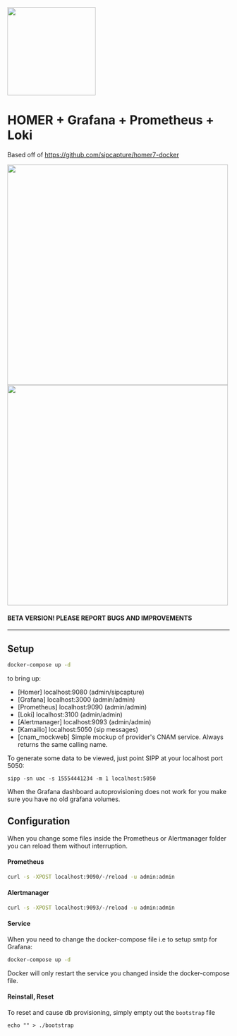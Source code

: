 <img src="https://user-images.githubusercontent.com/1423657/55069501-8348c400-5084-11e9-9931-fefe0f9874a7.png" width=200/>

# HOMER + Grafana + Prometheus + Loki
Based off of https://github.com/sipcapture/homer7-docker

<img src="https://i.imgur.com/Atdig3X.gif" width=500>
<img src="https://user-images.githubusercontent.com/1423657/50036716-4bed6480-000b-11e9-98bd-81a78cd54251.png" width=500>

#### BETA VERSION! PLEASE REPORT BUGS AND IMPROVEMENTS

--------

## Setup

```bash
docker-compose up -d
```

to bring up:  

* [Homer]        localhost:9080 (admin/sipcapture)
* [Grafana]      localhost:3000 (admin/admin)
* [Prometheus]   localhost:9090 (admin/admin)
* [Loki]         localhost:3100 (admin/admin)
* [Alertmanager] localhost:9093 (admin/admin)
* [Kamailio]     localhost:5050 (sip messages)
* [cnam\_mockweb] Simple mockup of provider's CNAM service. Always returns the same calling name.


To generate some data to be viewed, just point SIPP at your localhost port 5050:

```
sipp -sn uac -s 15554441234 -m 1 localhost:5050
```


When the Grafana dashboard autoprovisioning does not work for you make sure you have no old grafana volumes.

## Configuration

When you change some files inside the Prometheus or Alertmanager folder you can reload them without interruption.

#### Prometheus
```bash
curl -s -XPOST localhost:9090/-/reload -u admin:admin
```

#### Alertmanager
```bash
curl -s -XPOST localhost:9093/-/reload -u admin:admin
```

#### Service
When you need to change the docker-compose file i.e to setup smtp for Grafana:
```bash
docker-compose up -d
```
Docker will only restart the service you changed inside the docker-compose file. 

#### Reinstall, Reset
To reset and cause db provisioning, simply empty out the `bootstrap` file
```
echo "" > ./bootstrap
```
